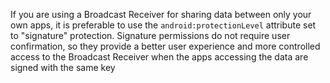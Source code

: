 
If you are using a Broadcast Receiver for sharing data between only your
own apps, it is preferable to use the `android:protectionLevel` attribute
set to "signature" protection. Signature permissions do not require user
confirmation, so they provide a better user experience and more
controlled access to the Broadcast Receiver when the apps accessing the
data are signed with the same key

